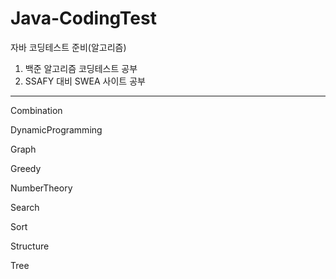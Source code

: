 # Java-CodingTest
자바 코딩테스트 준비(알고리즘)

1. 백준 알고리즘 코딩테스트 공부
2. SSAFY 대비 SWEA 사이트 공부

---------
Combination

DynamicProgramming

Graph

Greedy

NumberTheory

Search

Sort

Structure

Tree
